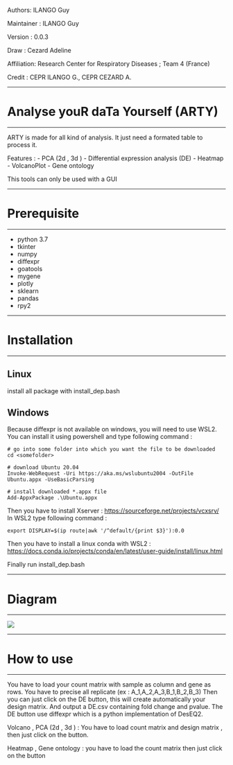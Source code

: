 Authors: ILANGO Guy 

Maintainer : ILANGO Guy

Version : 0.0.3  

Draw : Cezard Adeline

Affiliation: Research Center for Respiratory Diseases ; Team 4  (France)

Credit : CEPR ILANGO G., CEPR CEZARD A.



-----------------------------------------------
# Analyse youR daTa Yourself (ARTY)
-----------------------------------------------

ARTY is made for all kind of analysis. It just need a formated table to process it. 

Features : - PCA (2d , 3d ) 
           - Differential expression analysis (DE)
           - Heatmap
           - VolcanoPlot
           - Gene ontology
           
This tools can only be used with a GUI

------------------------------------------------
# Prerequisite
------------------------------------------------
- python 3.7
- tkinter
- numpy
- diffexpr
- goatools
- mygene
- plotly
- sklearn
- pandas
- rpy2

-------------------------------------------------
# Installation
-------------------------------------------------
## Linux 
install all package with install_dep.bash

## Windows 
Because diffexpr is not available on windows, you will need to use WSL2.
You can install it using powershell and type following command : 
```
# go into some folder into which you want the file to be downloaded
cd <somefolder>

# download Ubuntu 20.04
Invoke-WebRequest -Uri https://aka.ms/wslubuntu2004 -OutFile Ubuntu.appx -UseBasicParsing

# install downloaded *.appx file
Add-AppxPackage .\Ubuntu.appx
```
Then you have to install Xserver : https://sourceforge.net/projects/vcxsrv/
In WSL2 type following command : 
```
export DISPLAY=$(ip route|awk '/^default/{print $3}'):0.0
```

Then you have to install a linux conda with WSL2 : https://docs.conda.io/projects/conda/en/latest/user-guide/install/linux.html

Finally run install_dep.bash           

-------------------------------------------------
# Diagram
-------------------------------------------------
![](./diagram.png)

-------------------------------------------------
# How to use
-------------------------------------------------

You have to load your count matrix with sample as column and gene as rows. You have to precise all replicate (ex  : A_1,A_2,A_3,B_1,B_2,B_3)
Then you can just click on the DE button, this will create automatically your design matrix. And output a DE.csv containing fold change and pvalue. 
The DE button use diffexpr which is a python implementation of DesEQ2. 

Volcano , PCA (2d , 3d ) : You have to load count matrix and design matrix , then just click on the button.

Heatmap , Gene ontology : you have to load the count matrix then just click on the button

